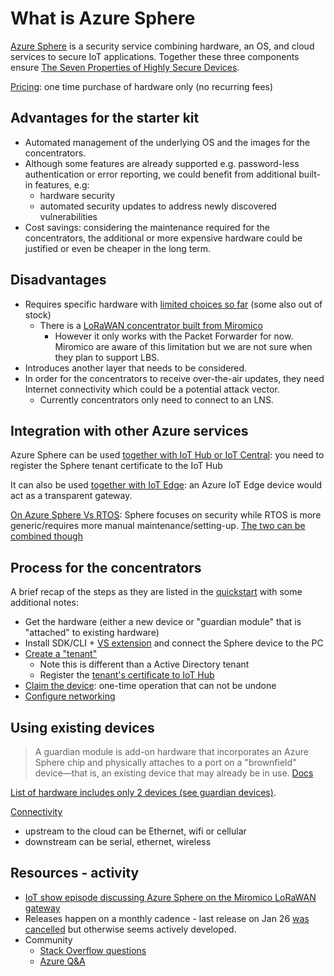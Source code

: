 # What is Azure Sphere

[Azure Sphere](https://azure.microsoft.com/en-us/services/azure-sphere/) is a security service
combining hardware, an OS, and cloud services to secure IoT applications. Together these
three components ensure [The Seven Properties of Highly Secure
Devices](https://www.microsoft.com/en-us/research/uploads/prod/2020/11/Seven-Properties-of-Highly-Secured-Devices-2nd-Edition-R1.pdf).

[Pricing](https://azure.microsoft.com/en-us/pricing/details/azure-sphere/): one time purchase of
hardware only (no recurring fees)

## Advantages for the starter kit

- Automated management of the underlying OS and the images for the concentrators.
- Although some features are already supported e.g. password-less authentication or error reporting,
  we could benefit from additional built-in features, e.g:
  - hardware security
  - automated security updates to address newly discovered vulnerabilities
- Cost savings: considering the maintenance required for the concentrators, the additional or more
  expensive hardware could be justified or even be cheaper in the long term.

## Disadvantages

- Requires specific hardware with [limited choices so
  far](https://azure.microsoft.com/en-us/services/azure-sphere/#ecosystem) (some also out of stock)
  - There is a [LoRaWAN concentrator built from
    Miromico](https://www.avnet.com/wps/portal/silica/solutions/technologies/wireless-connectivity/lora-gateways/)
    - However it only works with the Packet Forwarder for now. Miromico are aware of this limitation but we
    are not sure when they plan to support LBS.
- Introduces another layer that needs to be considered.
- In order for the concentrators to receive over-the-air updates, they need Internet connectivity
  which could be a potential attack vector.
  - Currently concentrators only need to connect to an LNS.

## Integration with other Azure services

Azure Sphere can be used [together with IoT Hub or IoT
Central](https://docs.microsoft.com/en-us/azure-sphere/app-development/use-azure-iot): you need to
register the Sphere tenant certificate to the IoT Hub

It can also be used [together with IoT
Edge](https://docs.microsoft.com/en-us/azure-sphere/app-development/setup-iot-edge?tabs=cliv2beta):
an Azure IoT Edge device would act as a transparent gateway.

[On Azure Sphere Vs
RTOS](https://docs.microsoft.com/en-us/answers/questions/27002/when-should-i-use-azure-sphere-versus-azure-rtos.html):
Sphere focuses on security while RTOS is more generic/requires more manual maintenance/setting-up.
[The two can be combined
though](https://techcommunity.microsoft.com/t5/internet-of-things-blog/combining-azure-sphere-iot-security-with-azure-rtos-real-time/ba-p/1992869)

## Process for the concentrators

A brief recap of the steps as they are listed in the
[quickstart](https://docs.microsoft.com/en-us/azure-sphere/install/overview) with some additional
notes:

- Get the hardware (either a new device or "guardian module" that is "attached" to existing hardware)
- Install SDK/CLI + [VS
  extension](https://marketplace.visualstudio.com/items?itemName=AzureSphereTeam.AzureSphereSDKforVisualStudio2019)
  and connect the Sphere device to the PC
- [Create a
  "tenant"](https://docs.microsoft.com/en-us/azure-sphere/deployment/manage-tenants?tabs=cliv2beta)
  - Note this is different than a Active Directory tenant
  - Register the [tenant's certificate to IoT
    Hub](https://docs.microsoft.com/en-us/azure-sphere/app-development/setup-iot-hub?tabs=cliv2beta)
- [Claim the
  device](https://docs.microsoft.com/en-us/azure-sphere/install/claim-device?tabs=cliv2beta):
  one-time operation that can not be undone
- [Configure networking](https://docs.microsoft.com/en-us/azure-sphere/install/configure-wifi)

## Using existing devices

> A guardian module is add-on hardware that incorporates an Azure Sphere chip and physically
> attaches to a port on a "brownfield" device—that is, an existing device that may already be in
> use. [Docs](https://docs.microsoft.com/en-us/azure-sphere/hardware/guardian-modules)

[List of hardware includes only 2
devices (see guardian devices)](https://azure.microsoft.com/en-gb/services/azure-sphere/#ecosystem).

[Connectivity](https://docs.microsoft.com/en-us/azure-sphere/hardware/guardian-modules#connectivity)

- upstream to the cloud can be Ethernet, wifi or cellular
- downstream can be serial, ethernet, wireless

## Resources - activity

- [IoT show episode discussing Azure Sphere on the Miromico LoRaWAN gateway](https://www.youtube.com/watch?v=AqLOS3dnksE)
- Releases happen on a monthly cadence - last release on Jan 26 [was
cancelled](https://techcommunity.microsoft.com/t5/internet-of-things-blog/general-availability-release-of-azure-sphere-version-22-01-is/ba-p/3073222)
but otherwise seems actively developed.
- Community
  - [Stack
Overflow questions](https://stackoverflow.com/search?q=azuresphere&s=23550afd-6ece-47d5-a84f-2d0dc6fc9cf5&s=3b14b5b6-0179-4a03-ac51-bc826cc46fb1)
  - [Azure
Q&A](https://docs.microsoft.com/en-us/answers/search.html?c=&includeChildren=&f=&type=question+OR+idea+OR+kbentry+OR+answer+OR+topic+OR+user&redirect=search%2Fsearch&sort=relevance&q=azure%20sphere%20OS)